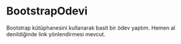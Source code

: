 # BootstrapOdevi
Bootstrap kütüphanesini kullanarak basit bir ödev yaptım. Hemen al denildiğinde link yönlendirmesi mevcut.
